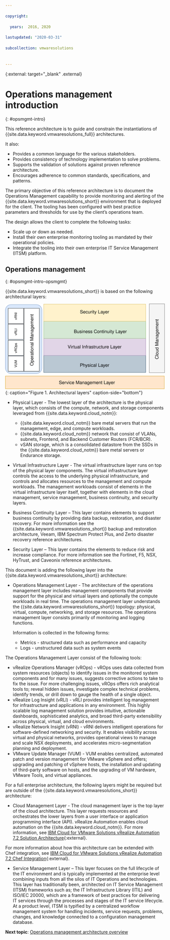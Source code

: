 ```yaml
---

copyright:

  years:  2016, 2020

lastupdated: "2020-03-31"

subcollection: vmwaresolutions


---
```


{:external: target="_blank" .external}

# Operations management introduction
{: #opsmgmt-intro}

This reference architecture is to guide and constrain the instantiations of {{site.data.keyword.vmwaresolutions_full}} architectures.

It also:
* Provides a common language for the various stakeholders.
* Provides consistency of technology implementation to solve problems.
* Supports the validation of solutions against proven reference architecture.
* Encourages adherence to common standards, specifications, and patterns.

The primary objective of this reference architecture is to document the Operations Management capability to provide monitoring and alerting of the {{site.data.keyword.vmwaresolutions_short}} environment that is deployed for the client. The tooling has been configured with best practice parameters and thresholds for use by the client’s operations team.

The design allows the client to complete the following tasks:
* Scale up or down as needed.
* Install their own enterprise monitoring tooling as mandated by their operational policies.
* Integrate the tooling into their own enterprise IT Service Management (ITSM) platform.

## Operations management
{: #opsmgmt-intro-opsmgmt}

{{site.data.keyword.vmwaresolutions_short}} is based on the following architectural layers:

![Architecture diagram](../../images/opsmgmt-architecture.svg "Architecture diagram"){: caption="Figure 1. Architectural layers" caption-side="bottom"}

* Physical Layer - The lowest layer of the architecture is the physical layer, which consists of the compute, network, and storage components leveraged from {{site.data.keyword.cloud_notm}}:
  * {{site.data.keyword.cloud_notm}} bare metal servers that run the management, edge, and compute workloads.
  * {{site.data.keyword.cloud_notm}} network that consist of VLANs, subnets, Frontend, and Backend Customer Routers (FCR/BCR).
  * vSAN storage, which is a consolidated datastore from the SSDs in the {{site.data.keyword.cloud_notm}} bare metal servers or Endurance storage.

* Virtual Infrastructure Layer - The virtual infrastructure layer runs on top of the physical layer components. The virtual infrastructure layer controls the access to the underlying physical infrastructure, and controls and allocates resources to the management and compute workloads. The management workloads consist of elements in the virtual infrastructure layer itself, together with elements in the cloud management, service management, business continuity, and security layers.

* Business Continuity Layer – This layer contains elements to support business continuity by providing data backup, restoration, and disaster recovery. For more information see the {{site.data.keyword.vmwaresolutions_short}} backup and restoration architecture, Veeam, IBM Spectrum Protect Plus, and Zerto disaster recovery reference architectures.

* Security Layer – This layer contains the elements to reduce risk and increase compliance. For more information see the Fortinet, F5, NSX, HyTrust, and Caveonix reference architectures.

This document is adding the following layer into the {{site.data.keyword.vmwaresolutions_short}} architecture:

* Operations Management Layer - The architecture of the operations management layer includes management components that provide support for the physical and virtual layers and optionally the compute workloads in real time. The operations management layer understands the {{site.data.keyword.vmwaresolutions_short}} topology: physical, virtual, compute, networking, and storage resources. The operations management layer consists primarily of monitoring and logging functions.

  Information is collected in the following forms:
    * Metrics - structured data such as performance and capacity
    * Logs - unstructured data such as system events

The Operations Management Layer consist of the following tools:

* vRealize Operations Manager (vROps) - vROps uses data collected from system resources (objects) to identify issues in the monitored system components and for many issues, suggests corrective actions to take to fix the issue. For more challenging issues, vROps offers rich analytical tools to; reveal hidden issues, investigate complex technical problems, identify trends, or drill down to gauge the health of a single object.
* vRealize Log Insight (vRLI) - vRLI provides intelligent log management for infrastructure and applications in any environment. This highly scalable log management solution provides intuitive, actionable dashboards, sophisticated analytics, and broad third-party extensibility across physical, virtual, and cloud environments.
* vRealize Network Insight (vRNI) - vRNI delivers intelligent operations for software-defined networking and security. It enables visibility across virtual and physical networks, provides operational views to manage and scale NSX deployments, and accelerates micro-segmentation planning and deployment.
* VMware Update Manager (VUM) - VUM enables centralized, automated patch and version management for VMware vSphere and offers; upgrading and patching of vSphere hosts, the installation and updating of third-party software on hosts, and the upgrading of VM hardware, VMware Tools, and virtual appliances.

For a full enterprise architecture, the following layers might be required but are outside of the {{site.data.keyword.vmwaresolutions_short}} architecture:

* Cloud Management Layer - The cloud management layer is the top layer of the cloud architecture. This layer requests resources and orchestrates the lower layers from a user interface or application programming interface (API). vRealize Automation enables cloud automation on the {{site.data.keyword.cloud_notm}}. For more information, see [IBM Cloud for VMware Solutions vRealize Automation 7.2 Solution Architecture](https://www.ibm.com/cloud/garage/files/IBM_Cloud_for_VMware_Solutions_VRA_Architecture_v1.pdf){:external}.

For more information about how this architecture can be extended with Chef integration, see [IBM Cloud	for VMware Solutions vRealize Automation 7.2 Chef Integration](https://www.ibm.com/cloud/garage/files/IBM_Cloud_for_VMware_Solutions_VRA_Chef_Integration_Architecture.pdf){:external}.

* Service Management Layer – This layer focuses on the full lifecycle of the IT environment and is typically implemented at the enterprise level combining inputs from all the silos of IT Operations and technologies. This layer has traditionally been, architected on IT Service Management (ITSM) frameworks such as; the IT Infrastructure Library (ITIL) and ISO/IEC 20000, which are a framework of best practices for delivering IT services through the processes and stages of the IT service lifecycle. At a product level, ITSM is typified by a centralized workflow management system for handling incidents, service requests, problems, changes, and knowledge connected to a configuration management database.

**Next topic**: [Operations management architecture overview](/docs/vmwaresolutions?topic=vmwaresolutions-opsmgmt-arch)
